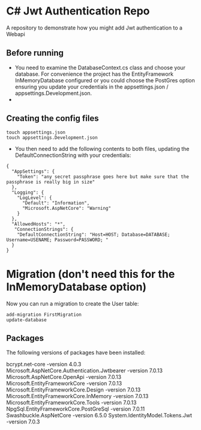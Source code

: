 # C# Jwt Authentication Repo

A repository to demonstrate how you might add Jwt authentication to a Webapi

## Before running

- You need to examine the DatabaseContext.cs class and choose your database.  For convenience the 
  project has the EntityFramework InMemoryDatabase configured or you could choose the PostGres option  
  ensuring you update your credentials in the appsettings.json / appsettings.Development.json.
- 
## Creating the config files
```
touch appsettings.json
touch appsettings.Development.json
```
- You then need to add the following contents to both files, updating the DefaultConnectionString with your credentials:  
```
{
  "AppSettings": {
    "Token": "any secret passphrase goes here but make sure that the passphrase is really big in size"
  },
  "Logging": {
    "LogLevel": {
      "Default": "Information",
      "Microsoft.AspNetCore": "Warning"
    }
  },
  "AllowedHosts": "*",
   "ConnectionStrings": {
    "DefaultConnectionString": "Host=HOST; Database=DATABASE; Username=USENAME; Password=PASSWORD; "
  }
}

```

# Migration (don't need this for the InMemoryDatabase option)
Now you can run a migration to create the User table:
```
add-migration FirstMigration
update-database
```


## Packages

The following versions of packages have been installed: 

bcrypt.net-core -version 4.0.3
Microsoft.AspNetCore.Authentication.Jwtbearer   -version 7.0.13
Microsoft.AspNetCore.OpenApi                    -version 7.0.13
Microsoft.EntityFrameworkCore                   -version 7.0.13
Microsoft.EntityFrameworkCore.Design            -version 7.0.13
Microsoft.EntityFrameworkCore.InMemory          -version 7.0.13
Microsoft.EntityFrameworkCore.Tools             -version 7.0.13
NpgSql.EntityFrameworkCore.PostGreSql          -version 7.0.11
Swashbuckle.AspNetCore                          -version 6.5.0
System.IdentityModel.Tokens.Jwt                 -version 7.0.3






